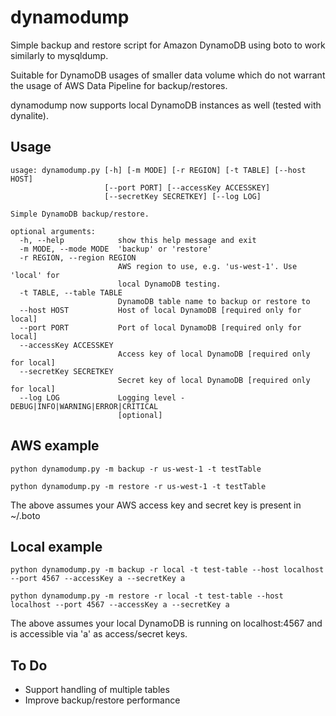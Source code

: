 dynamodump
==========

Simple backup and restore script for Amazon DynamoDB using boto to work similarly to mysqldump.

Suitable for DynamoDB usages of smaller data volume which do not warrant the usage of AWS Data Pipeline for backup/restores.

dynamodump now supports local DynamoDB instances as well (tested with dynalite).

Usage
-----
```
usage: dynamodump.py [-h] [-m MODE] [-r REGION] [-t TABLE] [--host HOST]
                     [--port PORT] [--accessKey ACCESSKEY]
                     [--secretKey SECRETKEY] [--log LOG]

Simple DynamoDB backup/restore.

optional arguments:
  -h, --help            show this help message and exit
  -m MODE, --mode MODE  'backup' or 'restore'
  -r REGION, --region REGION
                        AWS region to use, e.g. 'us-west-1'. Use 'local' for
                        local DynamoDB testing.
  -t TABLE, --table TABLE
                        DynamoDB table name to backup or restore to
  --host HOST           Host of local DynamoDB [required only for local]
  --port PORT           Port of local DynamoDB [required only for local]
  --accessKey ACCESSKEY
                        Access key of local DynamoDB [required only for local]
  --secretKey SECRETKEY
                        Secret key of local DynamoDB [required only for local]
  --log LOG             Logging level - DEBUG|INFO|WARNING|ERROR|CRITICAL
                        [optional]
```

AWS example
-----------
```
python dynamodump.py -m backup -r us-west-1 -t testTable

python dynamodump.py -m restore -r us-west-1 -t testTable
```
The above assumes your AWS access key and secret key is present in ~/.boto

Local example
-------------
```
python dynamodump.py -m backup -r local -t test-table --host localhost --port 4567 --accessKey a --secretKey a

python dynamodump.py -m restore -r local -t test-table --host localhost --port 4567 --accessKey a --secretKey a
```
The above assumes your local DynamoDB is running on localhost:4567 and is accessible via 'a' as access/secret keys.

To Do
-----
- Support handling of multiple tables
- Improve backup/restore performance
